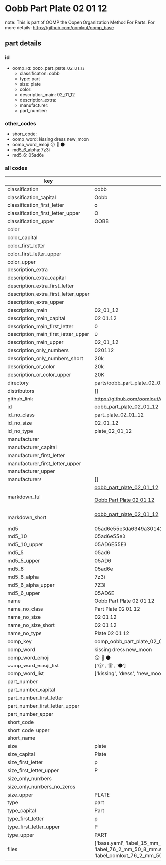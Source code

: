 # Oobb Part Plate 02 01 12  

note: This is part of OOMP the Oopen Organization Method For Parts. For more details: https://github.com/oomlout/oomp_base

##  part details





### id
* oomp_id: oobb_part_plate_02_01_12
  * classification: oobb
  * type: part
  * size: plate
  * color: 
  * description_main: 02_01_12
  * description_extra: 
  * manufacturer: 
  * part_number: 

### other_codes
* short_code: 
* oomp_word: kissing dress new_moon
* oomp_word_emoji :kissing: :dress: :new_moon:
* md5_6_alpha: 7z3i
* md5_6: 05ad6e

### all codes 
| key | value |  
| --- | --- |  
| classification | oobb |  
| classification_capital | Oobb |  
| classification_first_letter | o |  
| classification_first_letter_upper | O |  
| classification_upper | OOBB |  
| color |  |  
| color_capital |  |  
| color_first_letter |  |  
| color_first_letter_upper |  |  
| color_upper |  |  
| description_extra |  |  
| description_extra_capital |  |  
| description_extra_first_letter |  |  
| description_extra_first_letter_upper |  |  
| description_extra_upper |  |  
| description_main | 02_01_12 |  
| description_main_capital | 02 01.12 |  
| description_main_first_letter | 0 |  
| description_main_first_letter_upper | 0 |  
| description_main_upper | 02_01_12 |  
| description_only_numbers | 020112 |  
| description_only_numbers_short | 20k |  
| description_or_color | 20k |  
| description_or_color_upper | 20K |  
| directory | parts/oobb_part_plate_02_01_12 |  
| distributors | [] |  
| github_link | https://github.com/oomlout/oomlout_oomp_part_src/tree/main/parts/oobb_part_plate_02_01_12/working |  
| id | oobb_part_plate_02_01_12 |  
| id_no_class | part_plate_02_01_12 |  
| id_no_size | 02_01_12 |  
| id_no_type | plate_02_01_12 |  
| manufacturer |  |  
| manufacturer_capital |  |  
| manufacturer_first_letter |  |  
| manufacturer_first_letter_upper |  |  
| manufacturer_upper |  |  
| manufacturers | [] |  
| markdown_full | [oobb_part_plate_02_01_12](https://github.com/oomlout/oomlout_oomp_part_src/tree/main/parts/oobb_part_plate_02_01_12/working)<br>[](https://github.com/oomlout/oomlout_oomp_part_src/tree/main/parts/oobb_part_plate_02_01_12/working)<br>[Oobb Part Plate 02 01 12](https://github.com/oomlout/oomlout_oomp_part_src/tree/main/parts/oobb_part_plate_02_01_12/working)<br><br> |  
| markdown_short | [oobb_part_plate_02_01_12](https://github.com/oomlout/oomlout_oomp_part_src/tree/main/parts/oobb_part_plate_02_01_12/working)<br><br> |  
| md5 | 05ad6e55e3da6349a301418e5683e46b |  
| md5_10 | 05ad6e55e3 |  
| md5_10_upper | 05AD6E55E3 |  
| md5_5 | 05ad6 |  
| md5_5_upper | 05AD6 |  
| md5_6 | 05ad6e |  
| md5_6_alpha | 7z3i |  
| md5_6_alpha_upper | 7Z3I |  
| md5_6_upper | 05AD6E |  
| name | Oobb Part Plate 02 01 12 |  
| name_no_class | Part Plate 02 01 12 |  
| name_no_size | 02 01 12 |  
| name_no_size_short | 02 01 12 |  
| name_no_type | Plate 02 01 12 |  
| oomp_key | oomp_oobb_part_plate_02_01_12 |  
| oomp_word | kissing dress new_moon |  
| oomp_word_emoji | :kissing: :dress: :new_moon: |  
| oomp_word_emoji_list | [':kissing:', ':dress:', ':new_moon:'] |  
| oomp_word_list | ['kissing', 'dress', 'new_moon'] |  
| part_number |  |  
| part_number_capital |  |  
| part_number_first_letter |  |  
| part_number_first_letter_upper |  |  
| part_number_upper |  |  
| short_code |  |  
| short_code_upper |  |  
| short_name |  |  
| size | plate |  
| size_capital | Plate |  
| size_first_letter | p |  
| size_first_letter_upper | P |  
| size_only_numbers |  |  
| size_only_numbers_no_zeros |  |  
| size_upper | PLATE |  
| type | part |  
| type_capital | Part |  
| type_first_letter | p |  
| type_first_letter_upper | P |  
| type_upper | PART |  
| files | ['base.yaml', 'label_15_mm_30_mm.pdf', 'label_15_mm_30_mm.svg', 'label_76_2_mm_50_8_mm.pdf', 'label_76_2_mm_50_8_mm.svg', 'label_oomlout_76_2_mm_50_8_mm.pdf', 'label_oomlout_76_2_mm_50_8_mm.svg', 'readme.md', 'working.json', 'working.yaml'] |  
